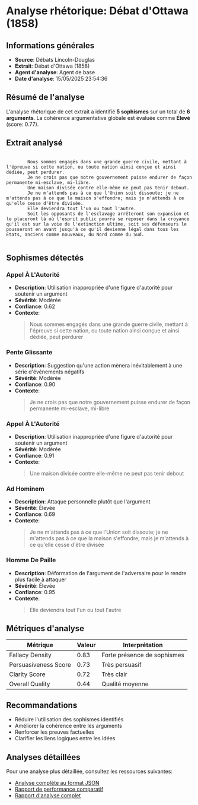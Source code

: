 # Analyse rhétorique: Débat d'Ottawa (1858)

## Informations générales

- **Source**: Débats Lincoln-Douglas
- **Extrait**: Débat d'Ottawa (1858)
- **Agent d'analyse**: Agent de base
- **Date d'analyse**: 15/05/2025 23:54:36

## Résumé de l'analyse

L'analyse rhétorique de cet extrait a identifié **5 sophismes** sur un total de **6 arguments**. 
La cohérence argumentative globale est évaluée comme **Élevé** 
(score: 0.77).

## Extrait analysé

```

        Nous sommes engagés dans une grande guerre civile, mettant à l'épreuve si cette nation, ou toute nation ainsi conçue et ainsi dédiée, peut perdurer.
        Je ne crois pas que notre gouvernement puisse endurer de façon permanente mi-esclave, mi-libre.
        Une maison divisée contre elle-même ne peut pas tenir debout.
        Je ne m'attends pas à ce que l'Union soit dissoute; je ne m'attends pas à ce que la maison s'effondre; mais je m'attends à ce qu'elle cesse d'être divisée.
        Elle deviendra tout l'un ou tout l'autre.
        Soit les opposants de l'esclavage arrêteront son expansion et le placeront là où l'esprit public pourra se reposer dans la croyance qu'il est sur la voie de l'extinction ultime, soit ses défenseurs le pousseront en avant jusqu'à ce qu'il devienne légal dans tous les États, anciens comme nouveaux, du Nord comme du Sud.
        
```

## Sophismes détectés

### Appel À L'Autorité

- **Description**: Utilisation inappropriée d'une figure d'autorité pour soutenir un argument
- **Sévérité**: Modérée
- **Confiance**: 0.62
- **Contexte**: 
  > Nous sommes engagés dans une grande guerre civile, mettant à l'épreuve si cette nation, ou toute nation ainsi conçue et ainsi dédiée, peut perdurer

### Pente Glissante

- **Description**: Suggestion qu'une action mènera inévitablement à une série d'événements négatifs
- **Sévérité**: Modérée
- **Confiance**: 0.90
- **Contexte**: 
  > Je ne crois pas que notre gouvernement puisse endurer de façon permanente mi-esclave, mi-libre

### Appel À L'Autorité

- **Description**: Utilisation inappropriée d'une figure d'autorité pour soutenir un argument
- **Sévérité**: Modérée
- **Confiance**: 0.91
- **Contexte**: 
  > Une maison divisée contre elle-même ne peut pas tenir debout

### Ad Hominem

- **Description**: Attaque personnelle plutôt que l'argument
- **Sévérité**: Élevée
- **Confiance**: 0.69
- **Contexte**: 
  > Je ne m'attends pas à ce que l'Union soit dissoute; je ne m'attends pas à ce que la maison s'effondre; mais je m'attends à ce qu'elle cesse d'être divisée

### Homme De Paille

- **Description**: Déformation de l'argument de l'adversaire pour le rendre plus facile à attaquer
- **Sévérité**: Élevée
- **Confiance**: 0.95
- **Contexte**: 
  > Elle deviendra tout l'un ou tout l'autre

## Métriques d'analyse

| Métrique | Valeur | Interprétation |
|----------|--------|----------------|
| Fallacy Density | 0.83 | Forte présence de sophismes |
| Persuasiveness Score | 0.73 | Très persuasif |
| Clarity Score | 0.72 | Très clair |
| Overall Quality | 0.44 | Qualité moyenne |

## Recommandations

- Réduire l'utilisation des sophismes identifiés
- Améliorer la cohérence entre les arguments
- Renforcer les preuves factuelles
- Clarifier les liens logiques entre les idées

## Analyses détaillées

Pour une analyse plus détaillée, consultez les ressources suivantes:

- [Analyse complète au format JSON](../rhetorical_analysis_20250515_235436.json)
- [Rapport de performance comparatif](../performance_comparison/rapport_performance.md)
- [Rapport d'analyse complet](../comprehensive_report/rapport_analyse_complet.md)

